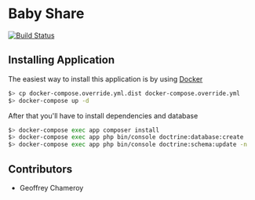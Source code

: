 Baby Share
===============

[![Build Status](https://travis-ci.org/geoffrey-chameroy/baby-share.svg?branch=master)](https://travis-ci.org/geoffrey-chameroy/baby-share)

Installing Application
----------------------

The easiest way to install this application is by using [Docker](https://www.docker.com/)

```bash
$> cp docker-compose.override.yml.dist docker-compose.override.yml
$> docker-compose up -d
```

After that you'll have to install dependencies and database
```bash
$> docker-compose exec app composer install
$> docker-compose exec app php bin/console doctrine:database:create
$> docker-compose exec app php bin/console doctrine:schema:update -n 
```

Contributors
------------

- Geoffrey Chameroy
